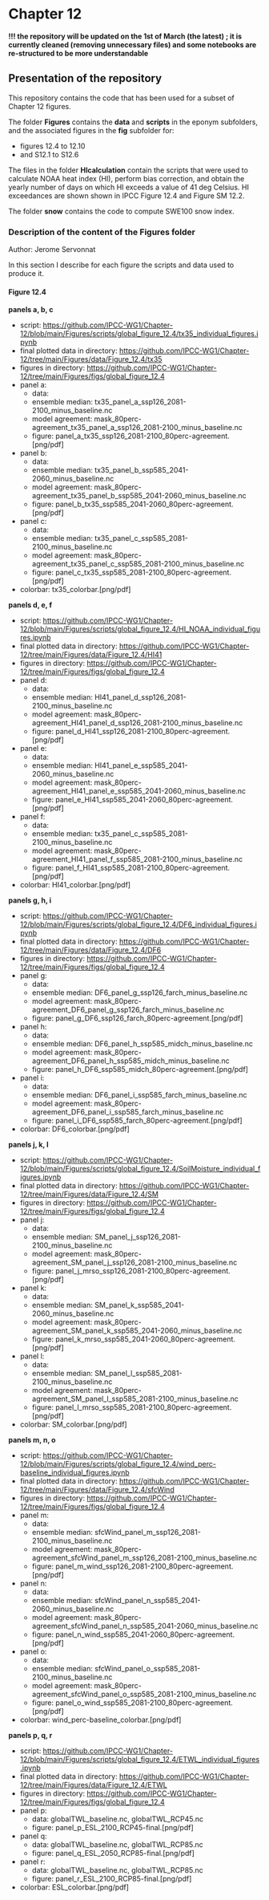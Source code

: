 # Chapter 12

**!!! the repository will be updated on the 1st of March (the latest) ; it is currently cleaned (removing unnecessary files) and some notebooks are re-structured to be more understandable**

## Presentation of the repository
This repository contains the code that has been used for a subset of Chapter 12 figures.

The folder **Figures** contains the **data** and **scripts** in the eponym subfolders, and the associated figures in the **fig** subfolder for:
- figures 12.4 to 12.10
- and S12.1 to S12.6

The files in the folder **HIcalculation** contain the scripts that were used to calculate NOAA heat index (HI), perform bias correction, and obtain the yearly number of days on which HI exceeds a value of 41 deg Celsius. HI exceedances are shown shown in IPCC Figure 12.4 and Figure SM 12.2.

The folder **snow** contains the code to compute SWE100 snow index.

### Description of the content of the Figures folder
Author: Jerome Servonnat

In this section I describe for each figure the scripts and data used to produce it.

#### Figure 12.4
**panels a, b, c**
- script: https://github.com/IPCC-WG1/Chapter-12/blob/main/Figures/scripts/global_figure_12.4/tx35_individual_figures.ipynb
- final plotted data in directory: https://github.com/IPCC-WG1/Chapter-12/tree/main/Figures/data/Figure_12.4/tx35
- figures in directory: https://github.com/IPCC-WG1/Chapter-12/tree/main/Figures/figs/global_figure_12.4
- panel a: 
  - data:
   - ensemble median: tx35_panel_a_ssp126_2081-2100_minus_baseline.nc
   - model agreement: mask_80perc-agreement_tx35_panel_a_ssp126_2081-2100_minus_baseline.nc
  - figure: panel_a_tx35_ssp126_2081-2100_80perc-agreement.[png/pdf]
- panel b: 
  - data:
   - ensemble median: tx35_panel_b_ssp585_2041-2060_minus_baseline.nc
   - model agreement: mask_80perc-agreement_tx35_panel_b_ssp585_2041-2060_minus_baseline.nc
  - figure: panel_b_tx35_ssp585_2041-2060_80perc-agreement.[png/pdf]
- panel c: 
  - data:
   - ensemble median: tx35_panel_c_ssp585_2081-2100_minus_baseline.nc
   - model agreement: mask_80perc-agreement_tx35_panel_c_ssp585_2081-2100_minus_baseline.nc
  - figure: panel_c_tx35_ssp585_2081-2100_80perc-agreement.[png/pdf]
- colorbar: tx35_colorbar.[png/pdf]

**panels d, e, f**
- script: https://github.com/IPCC-WG1/Chapter-12/blob/main/Figures/scripts/global_figure_12.4/HI_NOAA_individual_figures.ipynb
- final plotted data in directory: https://github.com/IPCC-WG1/Chapter-12/tree/main/Figures/data/Figure_12.4/HI41
- figures in directory: https://github.com/IPCC-WG1/Chapter-12/tree/main/Figures/figs/global_figure_12.4
- panel d: 
  - data:
   - ensemble median: HI41_panel_d_ssp126_2081-2100_minus_baseline.nc
   - model agreement: mask_80perc-agreement_HI41_panel_d_ssp126_2081-2100_minus_baseline.nc
  - figure: panel_d_HI41_ssp126_2081-2100_80perc-agreement.[png/pdf]
- panel e: 
  - data:
   - ensemble median: HI41_panel_e_ssp585_2041-2060_minus_baseline.nc
   - model agreement: mask_80perc-agreement_HI41_panel_e_ssp585_2041-2060_minus_baseline.nc
  - figure: panel_e_HI41_ssp585_2041-2060_80perc-agreement.[png/pdf]
- panel f: 
  - data:
   - ensemble median: tx35_panel_c_ssp585_2081-2100_minus_baseline.nc
   - model agreement: mask_80perc-agreement_HI41_panel_f_ssp585_2081-2100_minus_baseline.nc
  - figure: panel_f_HI41_ssp585_2081-2100_80perc-agreement.[png/pdf]
- colorbar: HI41_colorbar.[png/pdf]

**panels g, h, i**
- script: https://github.com/IPCC-WG1/Chapter-12/blob/main/Figures/scripts/global_figure_12.4/DF6_individual_figures.ipynb
- final plotted data in directory: https://github.com/IPCC-WG1/Chapter-12/tree/main/Figures/data/Figure_12.4/DF6
- figures in directory: https://github.com/IPCC-WG1/Chapter-12/tree/main/Figures/figs/global_figure_12.4
- panel g: 
  - data: 
   - ensemble median: DF6_panel_g_ssp126_farch_minus_baseline.nc
   - model agreement: mask_80perc-agreement_DF6_panel_g_ssp126_farch_minus_baseline.nc
  - figure: panel_g_DF6_ssp126_farch_80perc-agreement.[png/pdf]
- panel h: 
  - data: 
   - ensemble median: DF6_panel_h_ssp585_midch_minus_baseline.nc
   - model agreement: mask_80perc-agreement_DF6_panel_h_ssp585_midch_minus_baseline.nc
  - figure: panel_h_DF6_ssp585_midch_80perc-agreement.[png/pdf]
- panel i: 
  - data:
   - ensemble median: DF6_panel_i_ssp585_farch_minus_baseline.nc
   - model agreement: mask_80perc-agreement_DF6_panel_i_ssp585_farch_minus_baseline.nc
  - figure: panel_i_DF6_ssp585_farch_80perc-agreement.[png/pdf]
- colorbar: DF6_colorbar.[png/pdf]

**panels j, k, l**
- script: https://github.com/IPCC-WG1/Chapter-12/blob/main/Figures/scripts/global_figure_12.4/SoilMoisture_individual_figures.ipynb
- final plotted data in directory: https://github.com/IPCC-WG1/Chapter-12/tree/main/Figures/data/Figure_12.4/SM
- figures in directory: https://github.com/IPCC-WG1/Chapter-12/tree/main/Figures/figs/global_figure_12.4
- panel j: 
  - data: 
   - ensemble median: SM_panel_j_ssp126_2081-2100_minus_baseline.nc
   - model agreement: mask_80perc-agreement_SM_panel_j_ssp126_2081-2100_minus_baseline.nc
  - figure: panel_j_mrso_ssp126_2081-2100_80perc-agreement.[png/pdf]
- panel k: 
  - data: 
   - ensemble median: SM_panel_k_ssp585_2041-2060_minus_baseline.nc
   - model agreement: mask_80perc-agreement_SM_panel_k_ssp585_2041-2060_minus_baseline.nc
  - figure: panel_k_mrso_ssp585_2041-2060_80perc-agreement.[png/pdf]
- panel l: 
  - data:
   - ensemble median: SM_panel_l_ssp585_2081-2100_minus_baseline.nc
   - model agreement: mask_80perc-agreement_SM_panel_l_ssp585_2081-2100_minus_baseline.nc
  - figure: panel_l_mrso_ssp585_2081-2100_80perc-agreement.[png/pdf]
- colorbar: SM_colorbar.[png/pdf]

**panels m, n, o**
- script: https://github.com/IPCC-WG1/Chapter-12/blob/main/Figures/scripts/global_figure_12.4/wind_perc-baseline_individual_figures.ipynb
- final plotted data in directory: https://github.com/IPCC-WG1/Chapter-12/tree/main/Figures/data/Figure_12.4/sfcWind
- figures in directory: https://github.com/IPCC-WG1/Chapter-12/tree/main/Figures/figs/global_figure_12.4
- panel m: 
  - data: 
   - ensemble median: sfcWind_panel_m_ssp126_2081-2100_minus_baseline.nc
   - model agreement: mask_80perc-agreement_sfcWind_panel_m_ssp126_2081-2100_minus_baseline.nc
  - figure: panel_m_wind_ssp126_2081-2100_80perc-agreement.[png/pdf]
- panel n: 
  - data: 
   - ensemble median: sfcWind_panel_n_ssp585_2041-2060_minus_baseline.nc
   - model agreement: mask_80perc-agreement_sfcWind_panel_n_ssp585_2041-2060_minus_baseline.nc
  - figure: panel_n_wind_ssp585_2041-2060_80perc-agreement.[png/pdf]
- panel o: 
  - data:
   - ensemble median: sfcWind_panel_o_ssp585_2081-2100_minus_baseline.nc
   - model agreement: mask_80perc-agreement_sfcWind_panel_o_ssp585_2081-2100_minus_baseline.nc
  - figure: panel_o_wind_ssp585_2081-2100_80perc-agreement.[png/pdf]
- colorbar: wind_perc-baseline_colorbar.[png/pdf]

**panels p, q, r**
- script: https://github.com/IPCC-WG1/Chapter-12/blob/main/Figures/scripts/global_figure_12.4/ETWL_individual_figures.ipynb
- final plotted data in directory: https://github.com/IPCC-WG1/Chapter-12/tree/main/Figures/data/Figure_12.4/ETWL
- figures in directory: https://github.com/IPCC-WG1/Chapter-12/tree/main/Figures/figs/global_figure_12.4
- panel p: 
  - data: globalTWL_baseline.nc, globalTWL_RCP45.nc
  - figure: panel_p_ESL_2100_RCP45-final.[png/pdf]
- panel q: 
  - data: globalTWL_baseline.nc, globalTWL_RCP85.nc
  - figure: panel_q_ESL_2050_RCP85-final.[png/pdf]
- panel r: 
  - data: globalTWL_baseline.nc, globalTWL_RCP85.nc
  - figure: panel_r_ESL_2100_RCP85-final.[png/pdf]
- colorbar: ESL_colorbar.[png/pdf]



